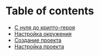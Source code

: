 # Table of contents

* [С нуля до крипто-героя](README.md)
* [Настройка окружения](nastroika-okruzheniya.md)
* [Создание проекта](sozdanie-proekta.md)
* [Настройка проекта](nastroika-proekta.md)

